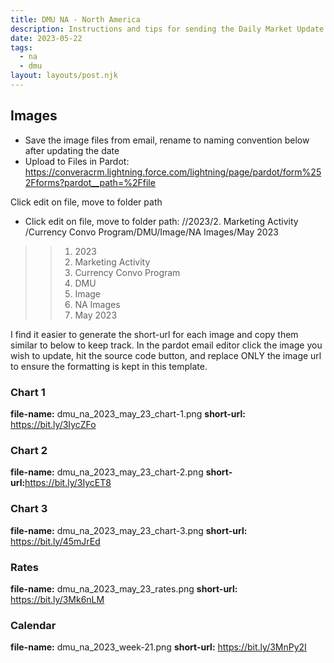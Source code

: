 ```yaml
---
title: DMU NA - North America
description: Instructions and tips for sending the Daily Market Update for region North America.
date: 2023-05-22
tags:
  - na
  - dmu
layout: layouts/post.njk
---
```


## Images

- Save the image files from email, rename to naming convention below after updating the date
- Upload to Files in Pardot: https://converacrm.lightning.force.com/lightning/page/pardot/form%252Fforms?pardot__path=%2Ffile

Click edit on file, move to folder path

- Click edit on file, move to folder path: //2023/2. Marketing Activity /Currency Convo Program/DMU/Image/NA Images/May 2023 

> > 1. 2023
> > 2. Marketing Activity
> > 3. Currency Convo Program
> > 4. DMU
> > 5. Image
> > 6. NA Images
> > 7. May 2023

I find it easier to generate the short-url for each image and copy them similar to below to keep track. In the pardot email editor click the image you wish to update, hit the source code button, and replace ONLY the image url to ensure the formatting is kept in this template.

### Chart 1

<strong>file-name:</strong> dmu_na_2023_may_23_chart-1.png
<strong>short-url:</strong> https://bit.ly/3IycZFo

### Chart 2

<strong>file-name:</strong> dmu_na_2023_may_23_chart-2.png
<strong>short-url:</strong>https://bit.ly/3IycET8

### Chart 3

<strong>file-name:</strong> dmu_na_2023_may_23_chart-3.png
<strong>short-url:</strong> https://bit.ly/45mJrEd

### Rates

<strong>file-name:</strong> dmu_na_2023_may_23_rates.png
<strong>short-url:</strong> https://bit.ly/3Mk6nLM

### Calendar

<strong>file-name:</strong> dmu_na_2023_week-21.png
<strong>short-url:</strong> https://bit.ly/3MnPy2I
